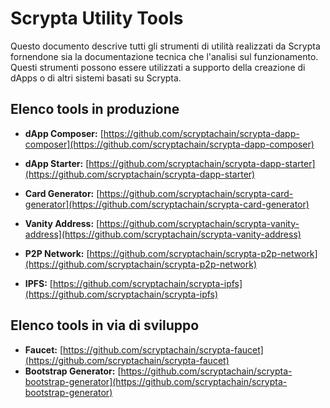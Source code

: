 # Scrypta Utility Tools

Questo documento descrive tutti gli strumenti di utilità realizzati da Scrypta fornendone sia la documentazione tecnica che l'analisi sul funzionamento. Questi strumenti possono essere utilizzati a supporto della creazione di dApps o di altri sistemi basati su Scrypta.

## Elenco tools in produzione

- **dApp Composer:** [https://github.com/scryptachain/scrypta-dapp-composer](https://github.com/scryptachain/scrypta-dapp-composer)
  
- **dApp Starter:** [https://github.com/scryptachain/scrypta-dapp-starter](https://github.com/scryptachain/scrypta-dapp-starter)
  
- **Card Generator:** [https://github.com/scryptachain/scrypta-card-generator](https://github.com/scryptachain/scrypta-card-generator)
- **Vanity Address:** [https://github.com/scryptachain/scrypta-vanity-address](https://github.com/scryptachain/scrypta-vanity-address)
- **P2P Network:** [https://github.com/scryptachain/scrypta-p2p-network](https://github.com/scryptachain/scrypta-p2p-network)
- **IPFS:** [https://github.com/scryptachain/scrypta-ipfs](https://github.com/scryptachain/scrypta-ipfs)

## Elenco tools in via di sviluppo
- **Faucet:** [https://github.com/scryptachain/scrypta-faucet](https://github.com/scryptachain/scrypta-faucet)
- **Bootstrap Generator:** [https://github.com/scryptachain/scrypta-bootstrap-generator](https://github.com/scryptachain/scrypta-bootstrap-generator)
<!--stackedit_data:
eyJoaXN0b3J5IjpbLTg1NTM2MzY3NF19
-->